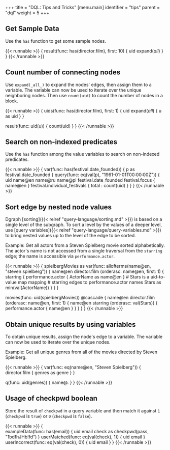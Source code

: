+++
title = "DQL: Tips and Tricks"
[menu.main]
  identifier = "tips"
  parent = "dql"
  weight = 5
+++

## Get Sample Data

Use the `has` function to get some sample nodes.

{{< runnable >}}
{
  result(func: has(director.film), first: 10) {
    uid
    expand(_all_)
  }
}
{{< /runnable >}}


## Count number of connecting nodes

Use `expand(_all_)` to expand the nodes' edges, then assign them to a variable.
The variable can now be used to iterate over the unique neighboring nodes.
Then use `count(uid)` to count the number of nodes in a block.

{{< runnable >}}
{
  uids(func: has(director.film), first: 1) {
    uid
    expand(_all_) { u as uid }
  }

  result(func: uid(u)) {
    count(uid)
  }
}
{{< /runnable >}}

## Search on non-indexed predicates

Use the `has` function among the value variables to search on non-indexed predicates.

{{< runnable >}}
{
  var(func: has(festival.date_founded)) {
    p as festival.date_founded
  }
  query(func: eq(val(p), "1961-01-01T00:00:00Z")) {
      uid
      name@en
      name@ru
      name@pl
      festival.date_founded
      festival.focus { name@en }
      festival.individual_festivals { total : count(uid) }
  }
}
{{< /runnable >}}

## Sort edge by nested node values

Dgraph [sorting]({{< relref "query-language/sorting.md" >}}) is based on a single
level of the subgraph. To sort a level by the values of a deeper level, use
[query variables]({{< relref "query-language/query-variables.md" >}}) to bring
nested values up to the level of the edge to be sorted.

Example: Get all actors from a Steven Spielberg movie sorted alphabetically.
The actor's name is not accessed from a single traversal from the `starring` edge;
the name is accessible via `performance.actor`.

{{< runnable >}}
{
  spielbergMovies as var(func: allofterms(name@en, "steven spielberg")) {
    name@en
    director.film (orderasc: name@en, first: 1) {
      starring {
        performance.actor {
          ActorName as name@en
        }
        # Stars is a uid-to-value map mapping
        # starring edges to performance.actor names
        Stars as min(val(ActorName))
      }
    }
  }

  movies(func: uid(spielbergMovies)) @cascade {
    name@en
    director.film (orderasc: name@en, first: 1) {
      name@en
      starring (orderasc: val(Stars)) {
        performance.actor {
          name@en
        }
      }
    }
  }
}
{{< /runnable >}}

## Obtain unique results by using variables

To obtain unique results, assign the node's edge to a variable.
The variable can now be used to iterate over the unique nodes.

Example: Get all unique genres from all of the movies directed by Steven Spielberg.

{{< runnable >}}
{
  var(func: eq(name@en, "Steven Spielberg")) {
    director.film {
      genres as genre
    }
  }

  q(func: uid(genres)) {
    name@.
  }
}
{{< /runnable >}}

## Usage of checkpwd boolean

Store the result of `checkpwd` in a query variable and then match it against `1` (`checkpwd` is `true`) or `0` (`checkpwd` is `false`).

{{< runnable >}}
{  
  exampleData(func: has(email)) {
    uid
    email
    check as checkpwd(pass, "1bdfhJHb!fd")
  }
  userMatched(func: eq(val(check), 1)) {
    uid
    email
  }
  userIncorrect(func: eq(val(check), 0)) {
    uid
    email
  }
}
{{< /runnable >}}
